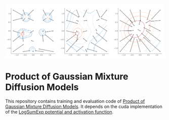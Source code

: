 ![Product of Gaussian Mixture Diffusion Models](./assets/pogmdm.png)

# Product of Gaussian Mixture Diffusion Models
This repository contains training and evaluation code of [Product of Gaussian Mixture Diffusion Models](https://arxiv.org/abs/2310.12653).
It depends on the cuda implementation of the [LogSumExp potential and activation function](https://github.com/VLOGroup/logsumexp#logsumexp-activation-function).

